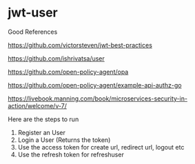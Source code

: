 # jwt-user

Good References

https://github.com/victorsteven/jwt-best-practices

https://github.com/ishrivatsa/user

https://github.com/open-policy-agent/opa

https://github.com/open-policy-agent/example-api-authz-go

https://livebook.manning.com/book/microservices-security-in-action/welcome/v-7/

Here are the steps to run

1. Register an User
2. Login a User (Returns the token)
3. Use the access token for create url, redirect url, logout etc
4. Use the refresh token for refreshuser
